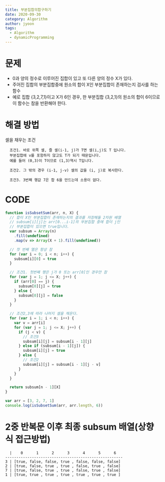 ```yaml
---
title: 부분집합의합구하기
date: 2020-09-30
category: Algorithm
author: jyoon
tags:
  - Algorithm
  - dynamicProgramming
---
```


# 문제

- 0과 양의 정수로 이루어진 집합이 있고 또 다른 양의 정수 X가 있다.
- 주어진 집합의 부분집합중에 원소의 합이 X인 부분집합이 존재하는지 검사를 하는 함수
- 예로 집합 {3,2,7,1}이고 X가 6인 경우, 한 부분집합 {3,2,1}의 원소의 합이 6이므로 이 함수는 참을 반환해야 한다.

# 해결 방법

셀을 채우는 조건

```
  조건1. 바로 위쪽 셀, 즐 셀(i-1, j)가 T면 셀(i,j)도 T 입니다.
  부분집합에 v를 포함하지 않고도 T가 되기 때문입니다.
  예를 들어 (0,3)이 T이므로 (1,3)역시 T입니다.

  조건2. 그 밖의 경우 (i-1, j-v) 셀의 값을 (i, j)로 복사한다.

  조건3. 3번째 행값 7은 합 6을 만드는데 소용이 없다.
```

# CODE

```js
function isSubsetSum(arr, n, X) {
  // 합이 X인 부분집합이 존재하는지의 결과를 저장해둘 2차원 배열
  // subsum[i][j]는 arr[0...i-1]의 부분집합 중에 합이 j인
  // 부분집합이 있으면 true입니다.
  var subsum = Array(n)
    .fill(undefined)
    .map(v => Array(X + 1).fill(undefined))

  // 첫 번째 열은 항상 참
  for (var i = 0; i < n; i++) {
    subsum[i][0] = true
  }

  // 조건1. 첫번째 행은 j가 0 또는 arr[0]인 경우만 참
  for (var j = 1; j <= X; j++) {
    if (arr[0] == j) {
      subsum[0][j] = true
    } else {
      subsum[0][j] = false
    }
  }

  // 조건2,3에 따라 나머지 셀을 채운다.
  for (var i = 1; i < n; i++) {
    var v = arr[i]
    for (var j = 1; j <= X; j++) {
      if (j < v) {
        // 조건3
        subsum[i][j] = subsum[i - 1][j]
      } else if (subsum[i - 1][j]) {
        subsum[i][j] = true
      } else {
        // 조건2
        subsum[i][j] = subsum[i - 1][j - v]
      }
    }
  }

  return subsum[n - 1][X]
}

var arr = [3, 2, 7, 1]
console.log(isSubsetSum(arr, arr.length, 6))
```

# 2중 반복문 이후 최종 subsum 배열(상향식 접근방법)

```
  |    0      1      2      3      4      5      6
-----------------------------------------------------
3 | [true, false, false, true , false, false, false]
2 | [true, false, true , true , false, true , false]
7 | [true, false, true , true , false, true , false]
1 | [true, true , true , true , true , true , true ]
```
